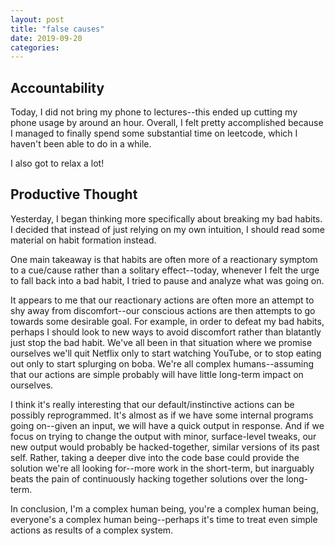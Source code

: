```yaml
---
layout: post
title: "false causes"
date: 2019-09-20
categories:
---
```

## Accountability
Today, I did not bring my phone to lectures--this ended up cutting my phone usage by around an hour. Overall, I felt pretty accomplished because I managed to finally spend some substantial time on leetcode, which I haven't been able to do in a while. 

I also got to relax a lot!

## Productive Thought
Yesterday, I began thinking more specifically about breaking my bad habits. I decided that instead of just relying on my own intuition, I should read some material on habit formation instead.

One main takeaway is that habits are often more of a reactionary symptom to a cue/cause rather than a solitary effect--today, whenever I felt the urge to fall back into a bad habit, I tried to pause and analyze what was going on. 

It appears to me that our reactionary actions are often more an attempt to shy away from discomfort--our conscious actions are then attempts to go towards some desirable goal. For example, in order to defeat my bad habits, perhaps I should look to new ways to avoid discomfort rather than blatantly just stop the bad habit. We've all been in that situation where we promise ourselves we'll quit Netflix only to start watching YouTube, or to stop eating out only to start splurging on boba. We're all complex humans--assuming that our actions are simple probably will have little long-term impact on ourselves.

I think it's really interesting that our default/instinctive actions can be possibly reprogrammed. It's almost as if we have some internal programs going on--given an input, we will have a quick output in response. And if we focus on trying to change the output with minor, surface-level tweaks, our new output would probably be hacked-together, similar versions of its past self. Rather, taking a deeper dive into the code base could provide the solution we're all looking for--more work in the short-term, but inarguably beats the pain of continuously hacking together solutions over the long-term.

In conclusion, I'm a complex human being, you're a complex human being, everyone's a complex human being--perhaps it's time to treat even simple actions as results of a complex system.